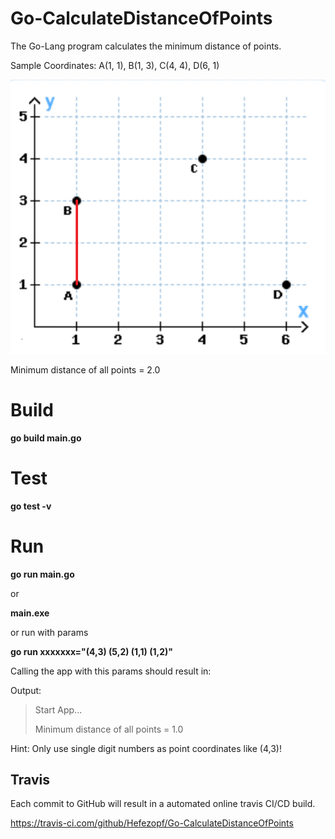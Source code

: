 # Go-CalculateDistanceOfPoints

The Go-Lang program calculates the minimum distance of points.

Sample Coordinates: A(1, 1), B(1, 3), C(4, 4), D(6, 1) 

![Coordinates](Coordinates.png "Coordinates")

Minimum distance of all points = 2.0

# Build

**go build main.go**


# Test

**go test -v**


# Run

**go run main.go**

or

**main.exe**


or run with params

**go run xxxxxxx="(4,3) (5,2) (1,1) (1,2)"**

Calling the app with this params should result in:
 
Output:

>Start App...
>
>Minimum distance of all points = 1.0

Hint: Only use single digit numbers as point coordinates like (4,3)!


## Travis

Each commit to GitHub will result in a automated online travis CI/CD build.

https://travis-ci.com/github/Hefezopf/Go-CalculateDistanceOfPoints


